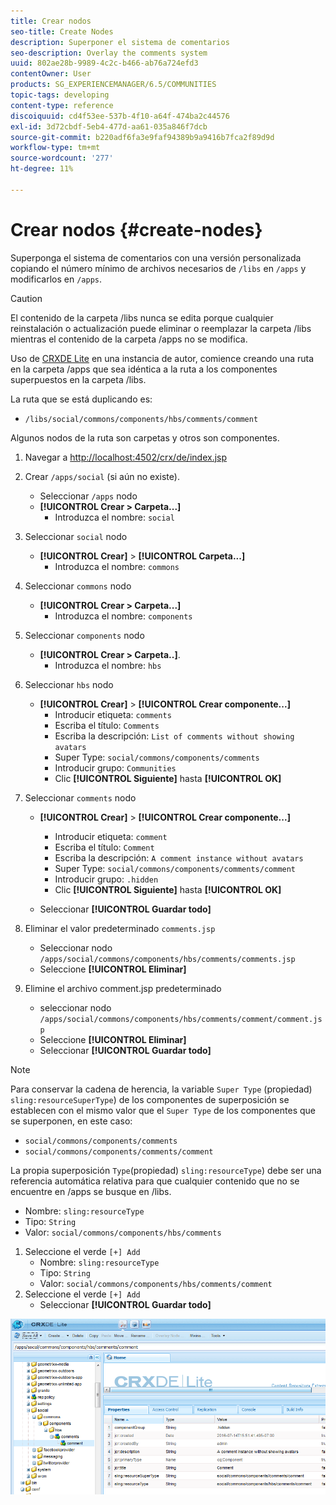 ```yaml
---
title: Crear nodos
seo-title: Create Nodes
description: Superponer el sistema de comentarios
seo-description: Overlay the comments system
uuid: 802ae28b-9989-4c2c-b466-ab76a724efd3
contentOwner: User
products: SG_EXPERIENCEMANAGER/6.5/COMMUNITIES
topic-tags: developing
content-type: reference
discoiquuid: cd4f53ee-537b-4f10-a64f-474ba2c44576
exl-id: 3d72cbdf-5eb4-477d-aa61-035a846f7dcb
source-git-commit: b220adf6fa3e9faf94389b9a9416b7fca2f89d9d
workflow-type: tm+mt
source-wordcount: '277'
ht-degree: 11%

---
```


# Crear nodos {#create-nodes}

Superponga el sistema de comentarios con una versión personalizada copiando el número mínimo de archivos necesarios de `/libs` en `/apps` y modificarlos en `/apps`.

>[!CAUTION]
>
>El contenido de la carpeta /libs nunca se edita porque cualquier reinstalación o actualización puede eliminar o reemplazar la carpeta /libs mientras el contenido de la carpeta /apps no se modifica.

Uso de [CRXDE Lite](../../help/sites-developing/developing-with-crxde-lite.md) en una instancia de autor, comience creando una ruta en la carpeta /apps que sea idéntica a la ruta a los componentes superpuestos en la carpeta /libs.

La ruta que se está duplicando es:

* `/libs/social/commons/components/hbs/comments/comment`

Algunos nodos de la ruta son carpetas y otros son componentes.

1. Navegar a [http://localhost:4502/crx/de/index.jsp](http://localhost:4502/crx/de/index.jsp)
1. Crear `/apps/social` (si aún no existe).
   * Seleccionar `/apps` nodo
   * **[!UICONTROL Crear > Carpeta...]**
      * Introduzca el nombre: `social`
1. Seleccionar `social` nodo
   * **[!UICONTROL Crear]** > **[!UICONTROL Carpeta...]**
      * Introduzca el nombre: `commons`
1. Seleccionar `commons` nodo
   * **[!UICONTROL Crear > Carpeta...]**
      * Introduzca el nombre: `components`
1. Seleccionar `components` nodo
   * **[!UICONTROL Crear > Carpeta..]**.
      * Introduzca el nombre: `hbs`
1. Seleccionar `hbs` nodo
   * **[!UICONTROL Crear]** > **[!UICONTROL Crear componente...]**
      * Introducir etiqueta: `comments`
      * Escriba el título: `Comments`
      * Escriba la descripción: `List of comments without showing avatars`
      * Super Type: `social/commons/components/comments`
      * Introducir grupo: `Communities`
      * Clic **[!UICONTROL Siguiente]** hasta **[!UICONTROL OK]**
1. Seleccionar `comments` nodo

   * **[!UICONTROL Crear]** > **[!UICONTROL Crear componente...]**

      * Introducir etiqueta: `comment`
      * Escriba el título: `Comment`
      * Escriba la descripción: `A comment instance without avatars`
      * Super Type: `social/commons/components/comments/comment`
      * Introducir grupo: `.hidden`
      * Clic **[!UICONTROL Siguiente]** hasta **[!UICONTROL OK]**
   * Seleccionar **[!UICONTROL Guardar todo]**
1. Eliminar el valor predeterminado `comments.jsp`
   * Seleccionar nodo `/apps/social/commons/components/hbs/comments/comments.jsp`
   * Seleccione **[!UICONTROL Eliminar]**
1. Elimine el archivo comment.jsp predeterminado
   * seleccionar nodo `/apps/social/commons/components/hbs/comments/comment/comment.jsp`
   * Seleccione **[!UICONTROL Eliminar]**
   * Seleccionar **[!UICONTROL Guardar todo]**

>[!NOTE]
>
>Para conservar la cadena de herencia, la variable `Super Type` (propiedad) `sling:resourceSuperType`) de los componentes de superposición se establecen con el mismo valor que el `Super Type` de los componentes que se superponen, en este caso:
>
>* `social/commons/components/comments`
>* `social/commons/components/comments/comment`


La propia superposición `Type`(propiedad) `sling:resourceType`) debe ser una referencia automática relativa para que cualquier contenido que no se encuentre en /apps se busque en /libs.
* Nombre: `sling:resourceType`
* Tipo: `String`
* Valor: `social/commons/components/hbs/comments`

1. Seleccione el verde `[+] Add`
   * Nombre: `sling:resourceType`
   * Tipo: `String`
   * Valor: `social/commons/components/hbs/comments/comment`
1. Seleccione el verde `[+] Add`
   * Seleccionar **[!UICONTROL Guardar todo]**

![create-nodes](assets/create-nodes.png)
